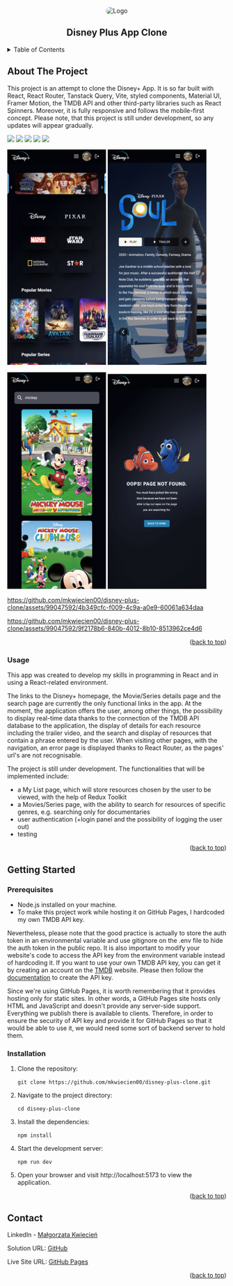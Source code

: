 <a name="readme-top"></a>

<div align="center">
    <img src="https://i0.wp.com/www.appletips.nl/wp-content/uploads/2019/09/disney-logo.png?fit=1550%2C1550&ssl=1" alt="Logo" width='200' style="border-radius:50px">
  <h2 align="center">Disney Plus App Clone</h1>
</div>

<details>
  <summary>Table of Contents</summary>
  <ol>
    <li>
      <a href="#about-the-project">About The Project</a>
      <ul>
        <li><a href="#usage">Usage</a></li>
      </ul>
    </li>
    <li>
      <a href="#getting-started">Getting Started</a>
      <ul>
        <li><a href="#prerequisites">Prerequisites</a></li>
        <li><a href="#installation">Installation</a></li>
      </ul>
    </li>
    <li><a href="#contact">Contact</a></li>
  </ol>
</details>

<!-- ABOUT THE PROJECT -->

## About The Project

This project is an attempt to clone the Disney+ App. It is so far built with React, React Router, Tanstack Query, Vite, styled components, Material UI, Framer Motion, the TMDB API and other third-party libraries such as React Spinners. Moreover, it is fully responsive and follows the mobile-first concept. Please note, that this project is still under development, so any updates will appear gradually.

<!-- DESKTOP SCREENSHOTS -->
<img src="./src/assets/screenshots/desktop/homepage.png"/>

<img src="./src/assets/screenshots/desktop/details.png"/>

<img src="./src/assets/screenshots/desktop/searchpage.png"/>

<img src="./src/assets/screenshots/desktop/searchquery.png"/>

<img src="./src/assets/screenshots/desktop-view-details.png"/>

<!-- MOBILE SCREENSHOTS -->

<img src="./src/assets/screenshots/mobile/homepage.png" width="45%"/> <img src="./src/assets/screenshots/mobile/details.png" width="45%"/>

<img src="./src/assets/screenshots/mobile/searchquery.png" width="45%"/> <img src="./src/assets/screenshots/mobile/errorpage.png" width="45%"/>

https://github.com/mkwiecien00/disney-plus-clone/assets/99047592/4b349cfc-f009-4c9a-a0e9-60061a634daa

https://github.com/mkwiecien00/disney-plus-clone/assets/99047592/9f2178b6-840b-4012-8b10-8513962ce4d6

<p align="right">(<a href="#readme-top">back to top</a>)</p>

### Usage

This app was created to develop my skills in programming in React and in using a React-related environment.

The links to the Disney+ homepage, the Movie/Series details page and the search page are currently the only functional links in the app. At the moment, the application offers the user, among other things, the possibility to display real-time data thanks to the connection of the TMDB API database to the application, the display of details for each resource including the trailer video, and the search and display of resources that contain a phrase entered by the user. When visiting other pages, with the navigation, an error page is displayed thanks to React Router, as the pages' url's are not recognisable.

The project is still under development. The functionalities that will be implemented include:

- a My List page, which will store resources chosen by the user to be viewed, with the help of Redux Toolkit
- a Movies/Series page, with the ability to search for resources of specific genres, e.g. searching only for documentaries
- user authentication (+login panel and the possibility of logging the user out)
- testing

<p align="right">(<a href="#readme-top">back to top</a>)</p>

<!-- GETTING STARTED -->

## Getting Started

### Prerequisites

- Node.js installed on your machine.
- To make this project work while hosting it on GitHub Pages, I hardcoded my own TMDB API key.

Nevertheless, please note that the good practice is actually to store the auth token in an environmental variable and use gitignore on the .env file to hide the auth token in the public repo. It is also important to modify your website's code to access the API key from the environment variable instead of hardcoding it.
If you want to use your own TMDB API key, you can get it by creating an account on the [TMDB](https://www.themoviedb.org/) website. Please then follow the [documentation](https://developers.themoviedb.org/3/getting-started/introduction) to create the API key.

Since we're using GitHub Pages, it is worth remembering that it provides hosting only for static sites. In other words, a GitHub Pages site hosts only HTML and JavaScript and doesn't provide any server-side support. Everything we publish there is available to clients.
Therefore, in order to ensure the security of API key and provide it for GitHub Pages so that it would be able to use it, we would need some sort of backend server to hold them.

### Installation

1. Clone the repository:

   ```
   git clone https://github.com/mkwiecien00/disney-plus-clone.git
   ```

2. Navigate to the project directory:

   ```
   cd disney-plus-clone
   ```

3. Install the dependencies:

   ```
   npm install
   ```

4. Start the development server:

   ```
   npm run dev
   ```

5. Open your browser and visit http://localhost:5173 to view the application.

<p align="right">(<a href="#readme-top">back to top</a>)</p>

<!-- CONTACT -->

## Contact

LinkedIn - [Małgorzata Kwiecień](https://www.linkedin.com/in/malgorzatakwiecien00/)

Solution URL: [GitHub](https://github.com/mkwiecien00/disney-plus-clone)

Live Site URL: [GitHub Pages](https://mkwiecien00.github.io/disney-plus-clone/)

<p align="right">(<a href="#readme-top">back to top</a>)</p>
